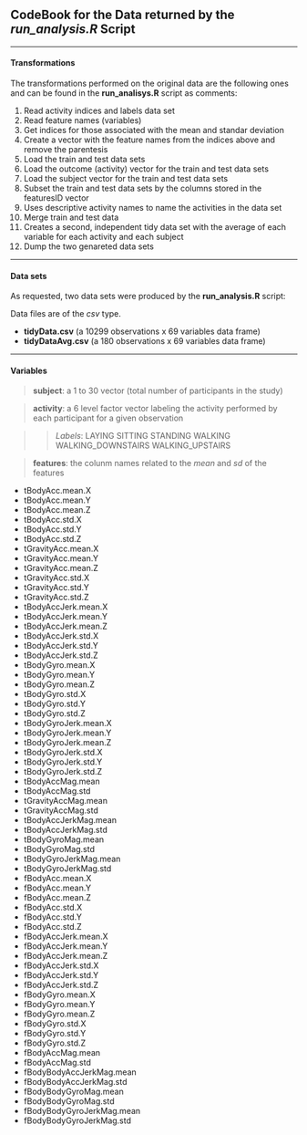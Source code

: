 ## CodeBook for the Data returned by the _run\_analysis.R_ Script

* * *

#### Transformations

The transformations performed on the original data are the following ones and can be found in the __run\_analisys.R__ script as comments: 

1. Read activity indices and labels data set  
2. Read feature names (variables)  
3. Get indices for those associated with the mean and standar deviation  
4. Create a vector with the feature names from the indices above and remove the parentesis  
5. Load the train and test data sets  
6. Load the outcome (activity) vector for the train and test data sets  
7. Load the subject vector for the train and test data sets  
8. Subset the train and test data sets by the columns stored in the featuresID vector  
9. Uses descriptive activity names to name the activities in the data set  
10. Merge train and test data  
11. Creates a second, independent tidy data set with the average of each variable for each activity and each subject  
12. Dump the two genareted data sets  

* * *

#### Data sets

As requested, two data sets were produced by the __run\_analysis.R__ script:  

Data files are of the _csv_ type.

* __tidyData.csv__ (a 10299 observations x 69 variables data frame)  
* __tidyDataAvg.csv__  (a 180 observations x 69 variables data frame)

* * *

#### Variables

> __subject__: a 1 to 30 vector (total number of participants in the study)

> __activity__: a 6 level factor vector labeling the activity performed by each participant for a given observation

>> _Labels_: LAYING SITTING STANDING WALKING WALKING\_DOWNSTAIRS WALKING\_UPSTAIRS

> __features__: the colunm names related to the _mean_ and _sd_ of the features

* tBodyAcc.mean.X  
* tBodyAcc.mean.Y  
* tBodyAcc.mean.Z  
* tBodyAcc.std.X  
* tBodyAcc.std.Y  
* tBodyAcc.std.Z  
* tGravityAcc.mean.X  
* tGravityAcc.mean.Y  
* tGravityAcc.mean.Z  
* tGravityAcc.std.X  
* tGravityAcc.std.Y  
* tGravityAcc.std.Z  
* tBodyAccJerk.mean.X  
* tBodyAccJerk.mean.Y  
* tBodyAccJerk.mean.Z  
* tBodyAccJerk.std.X  
* tBodyAccJerk.std.Y  
* tBodyAccJerk.std.Z  
* tBodyGyro.mean.X  
* tBodyGyro.mean.Y  
* tBodyGyro.mean.Z  
* tBodyGyro.std.X  
* tBodyGyro.std.Y  
* tBodyGyro.std.Z  
* tBodyGyroJerk.mean.X  
* tBodyGyroJerk.mean.Y  
* tBodyGyroJerk.mean.Z  
* tBodyGyroJerk.std.X  
* tBodyGyroJerk.std.Y  
* tBodyGyroJerk.std.Z  
* tBodyAccMag.mean  
* tBodyAccMag.std  
* tGravityAccMag.mean  
* tGravityAccMag.std  
* tBodyAccJerkMag.mean  
* tBodyAccJerkMag.std  
* tBodyGyroMag.mean  
* tBodyGyroMag.std  
* tBodyGyroJerkMag.mean  
* tBodyGyroJerkMag.std  
* fBodyAcc.mean.X  
* fBodyAcc.mean.Y  
* fBodyAcc.mean.Z  
* fBodyAcc.std.X  
* fBodyAcc.std.Y  
* fBodyAcc.std.Z  
* fBodyAccJerk.mean.X  
* fBodyAccJerk.mean.Y  
* fBodyAccJerk.mean.Z  
* fBodyAccJerk.std.X  
* fBodyAccJerk.std.Y  
* fBodyAccJerk.std.Z  
* fBodyGyro.mean.X  
* fBodyGyro.mean.Y  
* fBodyGyro.mean.Z  
* fBodyGyro.std.X  
* fBodyGyro.std.Y  
* fBodyGyro.std.Z  
* fBodyAccMag.mean  
* fBodyAccMag.std  
* fBodyBodyAccJerkMag.mean  
* fBodyBodyAccJerkMag.std  
* fBodyBodyGyroMag.mean  
* fBodyBodyGyroMag.std  
* fBodyBodyGyroJerkMag.mean  
* fBodyBodyGyroJerkMag.std  